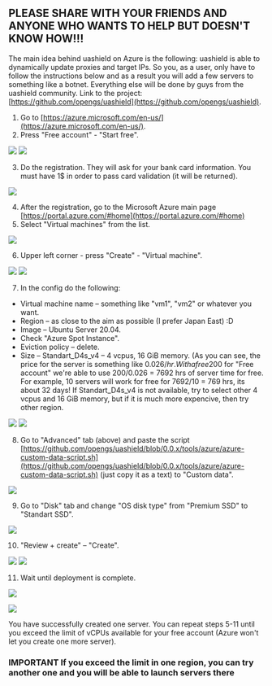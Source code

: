 ## PLEASE SHARE WITH YOUR FRIENDS AND ANYONE WHO WANTS TO HELP BUT DOESN'T KNOW HOW!!!

 The main idea behind uashield on Azure is the following: uashield is able to dynamically update proxies and target IPs. So you, as a user, only have to follow the instructions below and as a result you will add a few servers to something like a botnet. Everything else will be done by guys from the uashield community.
 Link to the project: [https://github.com/opengs/uashield](https://github.com/opengs/uashield).

1. Go to [https://azure.microsoft.com/en-us/](https://azure.microsoft.com/en-us/).
2. Press &quot;Free account&quot; - &quot;Start free&quot;.

![](https://github.com/opengs/uashield/blob/master/tools/azure/images/1.jpg)
![](https://github.com/opengs/uashield/blob/master/tools/azure/images/2.jpg)

3. Do the registration. They will ask for your bank card information. You must have 1$ in order to pass card validation (it will be returned).

 ![](https://github.com/opengs/uashield/blob/master/tools/azure/images/3.jpg)

4. After the registration, go to the Microsoft Azure main page [https://portal.azure.com/#home](https://portal.azure.com/#home)
5. Select &quot;Virtual machines&quot; from the list.

 ![](https://github.com/opengs/uashield/blob/master/tools/azure/images/4.jpg)

6. Upper left corner - press &quot;Create&quot; - &quot;Virtual machine&quot;.

 ![](https://github.com/opengs/uashield/blob/master/tools/azure/images/5.jpg)
 ![](https://github.com/opengs/uashield/blob/master/tools/azure/images/6.jpg)

7. In the config do the following:
* Virtual machine name – something like &quot;vm1&quot;, &quot;vm2&quot; or whatever you want.
* Region – as close to the aim as possible (I prefer Japan East) :D
* Image – Ubuntu Server 20.04.
* Check &quot;Azure Spot Instance&quot;.
* Eviction policy – delete.
* Size – Standart\_D4s\_v4 – 4 vcpus, 16 GiB memory. (As you can see, the price for the server is something like 0.026$/hr. With a free 200$ for &quot;Free account&quot; we&#39;re able to use 200/0.026 = 7692 hrs of server time for free. For example, 10 servers will work for free for 7692/10 = 769 hrs, its about 32 days! If Standart\_D4s\_v4 is not available, try to select other 4 vcpus and 16 GiB memory, but if it is much more expencive, then try other region.

 ![](https://github.com/opengs/uashield/blob/master/tools/azure/images/7.jpg)
 ![](https://github.com/opengs/uashield/blob/master/tools/azure/images/8.jpg)

8. Go to &quot;Advanced&quot; tab (above) and paste the script [https://github.com/opengs/uashield/blob/0.0.x/tools/azure/azure-custom-data-script.sh](https://github.com/opengs/uashield/blob/0.0.x/tools/azure/azure-custom-data-script.sh) (just copy it as a text) to &quot;Custom data&quot;.

 ![](https://github.com/opengs/uashield/blob/master/tools/azure/images/9.jpg)

9. Go to &quot;Disk&quot; tab and change &quot;OS disk type&quot; from &quot;Premium SSD&quot; to &quot;Standart SSD&quot;.

![](https://github.com/opengs/uashield/blob/master/tools/azure/images/10.jpg)

10. &quot;Review + create&quot; – &quot;Create&quot;.

 ![](https://github.com/opengs/uashield/blob/master/tools/azure/images/11.jpg)
 ![](https://github.com/opengs/uashield/blob/master/tools/azure/images/12.jpg)

11. Wait until deployment is complete.

![](https://github.com/opengs/uashield/blob/master/tools/azure/images/13.jpg)

![](https://github.com/opengs/uashield/blob/master/tools/azure/images/14.jpg)

You have successfully created one server. You can repeat steps 5-11 until you exceed the limit of vCPUs available for your free account (Azure won&#39;t let you create one more server).

### IMPORTANT If you exceed the limit in one region, you can try another one and you will be able to launch servers there